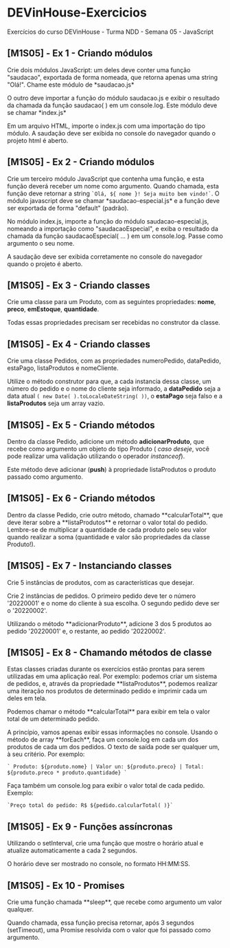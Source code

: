 # DEVinHouse-Exercicios
 Exercícios do curso DEVinHouse - Turma NDD - Semana 05 - JavaScript

<h2>[M1S05] - Ex 1 - Criando módulos</h2>
<p>Crie dois módulos JavaScript: um deles deve conter uma função "saudacao", exportada de forma nomeada, que retorna apenas uma string "Olá!". Chame este módulo de *saudacao.js*</p>
<p>O outro deve importar a função do módulo saudacao.js e exibir o resultado da chamada da função saudacao( ) em um console.log. Este módulo deve se chamar *index.js*</p>
<p>Em um arquivo HTML, importe o index.js com uma importação do tipo módulo. A saudação deve ser exibida no console do navegador quando o projeto html é aberto.</p>

<h2>[M1S05] - Ex 2 - Criando módulos</h2>
<p>Crie um terceiro módulo JavaScript que contenha uma função, e esta função deverá receber um nome como argumento. Quando chamada, esta função deve retornar a string <code>`Olá, ${ nome }! Seja muito bem vindo!`</code>.  O módulo javascript deve se chamar *saudacao-especial.js* e a função deve ser exportada de forma "default" (padrão).</p>
<p>No módulo index.js, importe a função do módulo saudacao-especial.js, nomeando a importação como "saudacaoEspecial", e exiba o resultado da chamada da função saudacaoEspecial( ... ) em um console.log. Passe como argumento o seu nome.</p>
<p>A saudação deve ser exibida corretamente no console do navegador quando o projeto é aberto.</p>

<h2>[M1S05] - Ex 3 - Criando classes</h2>
<p>Crie uma classe para um Produto, com as seguintes propriedades: <strong>nome</strong>, <strong>preco</strong>, <strong>emEstoque</strong>, <strong>quantidade</strong>.</p>
<p>Todas essas propriedades precisam ser recebidas no construtor da classe.</p>

<h2>[M1S05] - Ex 4 - Criando classes</h2>
<p>Crie uma classe Pedidos, com as propriedades numeroPedido, dataPedido, estaPago, listaProdutos e nomeCliente.</p>
<p>Utilize o método construtor para que, a cada instancia dessa classe, um número do pedido e o nome do cliente seja informado, a <strong>dataPedido</strong> seja a data atual <code>( new Date( ).toLocaleDateString( ))</code>, o <strong>estaPago</strong> seja falso e a <strong>listaProdutos</strong> seja um array vazio.</p>

<h2>[M1S05] - Ex 5 - Criando métodos</h2>
<p>Dentro da classe Pedido, adicione um método <strong>adicionarProduto</strong>, que recebe como argumento um objeto do tipo Produto ( <em>caso deseje</em>, você pode realizar uma validação utilizando o operador <em>instanceof</em>).</p>
<p>Este método deve adicionar (<strong>push</strong>) à propriedade listaProdutos o produto passado como argumento.</p>

<h2>[M1S05] - Ex 6 - Criando métodos</h2>
<p>Dentro da classe Pedido, crie outro método, chamado **calcularTotal**, que deve iterar sobre a **listaProdutos** e retornar o valor total do pedido. Lembre-se de multiplicar a quantidade de cada produto pelo seu valor quando realizar a soma (quantidade e valor são propriedades da classe Produto!).</p>

<h2>[M1S05] - Ex 7 - Instanciando classes</h2>
<p>Crie 5 instâncias de produtos, com as características que desejar.</p>
<p>Crie 2 instâncias de pedidos. O primeiro pedido deve ter o número '20220001' e o nome do cliente à sua escolha. O segundo pedido deve ser o '20220002'.</p>
<p>Utilizando o método **adicionarProduto**, adicione 3 dos 5 produtos ao pedido '20220001' e, o restante, ao pedido '20220002'.</p>

<h2>[M1S05] - Ex 8 - Chamando métodos de classe</h2>
<p>Estas classes criadas durante os exercícios estão prontas para serem utilizadas em uma aplicação real. Por exemplo: podemos criar um sistema de pedidos, e, através da propriedade **listaProdutos**, podemos realizar uma iteração nos produtos de determinado pedido e imprimir cada um deles em tela.</p>
<p>Podemos chamar o método **calcularTotal** para exibir em tela o valor total de um determinado pedido.</p>
<p>A princípio, vamos apenas exibir essas informações no console. Usando o método de array **forEach**, faça um console.log em cada um dos produtos de cada um dos pedidos. O texto de saída pode ser qualquer um, à seu critério. Por exemplo:
</p>
<p><code>` Produto: ${produto.nome} | Valor un: ${produto.preco} | Total: ${produto.preco * produto.quantidade} ` </code></p>
<p>Faça também um console.log para exibir o valor total de cada pedido. Exemplo:</p>
<p><code>`Preço total do pedido: R$ ${pedido.calcularTotal( )}`</code></p>

<h2>[M1S05] - Ex 9 - Funções assíncronas</h2>
<p>Utilizando o setInterval, crie uma função que mostre o horário atual e atualize automaticamente a cada 2 segundos.</p>
<p>O horário deve ser mostrado no console, no formato HH:MM:SS.</p>

<h2>[M1S05] - Ex 10 - Promises</h2>
<p>Crie uma função chamada **sleep**, que recebe como argumento um  valor qualquer.</p>
<p>Quando chamada, essa função precisa retornar, após 3 segundos (setTimeout), uma Promise resolvida com o valor que foi passado como argumento.</p>




